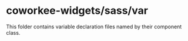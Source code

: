 # coworkee-widgets/sass/var

This folder contains variable declaration files named by their component class.
